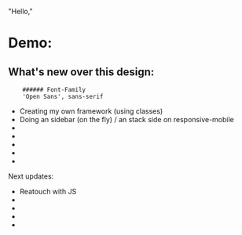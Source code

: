 "Hello,"

# Demo: 

## What's new over this design: 
        ###### Font-Family
        'Open Sans', sans-serif

- Creating my own framework (using classes)
- Doing an sidebar (on the fly) / an stack side on responsive-mobile
- 
- 
- 
- 
- 
Next updates: 
- Reatouch with JS
- 
- 
- 
- 
